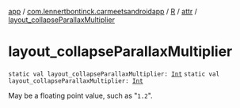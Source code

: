[app](../../../index.md) / [com.lennertbontinck.carmeetsandroidapp](../../index.md) / [R](../index.md) / [attr](index.md) / [layout_collapseParallaxMultiplier](./layout_collapse-parallax-multiplier.md)

# layout_collapseParallaxMultiplier

`static val layout_collapseParallaxMultiplier: `[`Int`](https://kotlinlang.org/api/latest/jvm/stdlib/kotlin/-int/index.html)
`static val layout_collapseParallaxMultiplier: `[`Int`](https://kotlinlang.org/api/latest/jvm/stdlib/kotlin/-int/index.html)

May be a floating point value, such as "`1.2`".

